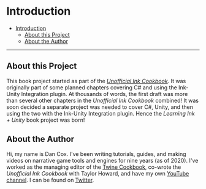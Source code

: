 # Introduction

- [Introduction](#introduction)
  - [About this Project](#about-this-project)
  - [About the Author](#about-the-author)

---

## About this Project

This book project started as part of the *[Unofficial Ink Cookbook](https://github.com/videlais/Unofficial-Ink-Cookbook)*. It was originally part of some planned chapters covering C\# and using the Ink-Unity Integration plugin. At thousands of words, the first draft was more than several other chapters in the *Unofficial Ink Cookbook* combined! It was soon decided a separate project was needed to cover C\#, Unity, and then using the two with the Ink-Unity Integration plugin. Hence the *Learning Ink + Unity* book project was born!

## About the Author

Hi, my name is Dan Cox. I've been writing tutorials, guides, and making videos on narrative game tools and engines for nine years (as of 2020). I've worked as the managing editor of the [Twine Cookbook](https://twinery.org/cookbook/), co-wrote the *Unofficial Ink Cookbook* with Taylor Howard, and have my own [YouTube channel](https://www.youtube.com/channel/UCTWJzxNdsIDHiYzGh-2Fd1w). I can be found on [Twitter](https://twitter.com/Videlais).
